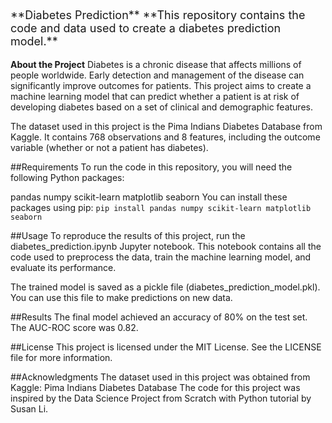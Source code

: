 <html>
  <p style="font-size:18px;">
**Diabetes Prediction**
**This repository contains the code and data used to create a diabetes prediction model.**

**About the Project**
Diabetes is a chronic disease that affects millions of people worldwide. Early detection and management of the disease can significantly improve outcomes for patients. This project aims to create a machine learning model that can predict whether a patient is at risk of developing diabetes based on a set of clinical and demographic features.

The dataset used in this project is the Pima Indians Diabetes Database from Kaggle. It contains 768 observations and 8 features, including the outcome variable (whether or not a patient has diabetes).

##Requirements
To run the code in this repository, you will need the following Python packages:

pandas
numpy
scikit-learn
matplotlib
seaborn
You can install these packages using pip:
```pip install pandas numpy scikit-learn matplotlib seaborn```


##Usage
To reproduce the results of this project, run the diabetes_prediction.ipynb Jupyter notebook. This notebook contains all the code used to preprocess the data, train the machine learning model, and evaluate its performance.

The trained model is saved as a pickle file (diabetes_prediction_model.pkl). You can use this file to make predictions on new data.

##Results
The final model achieved an accuracy of 80% on the test set. The AUC-ROC score was 0.82.

##License
This project is licensed under the MIT License. See the LICENSE file for more information.

##Acknowledgments
The dataset used in this project was obtained from Kaggle: Pima Indians Diabetes Database
The code for this project was inspired by the Data Science Project from Scratch with Python tutorial by Susan Li.
    </head>
    </html>


